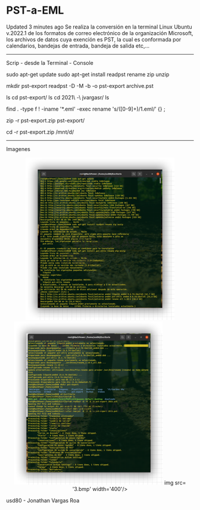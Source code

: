 # PST-a-EML


  Updated 3 minutes ago Se realiza la conversión en la terminal Linux Ubuntu v.2022.1 de los formatos de correo electrónico de la organización Microsoft, los archivos de datos cuya exención es PST, la cual es conformada por calendarios, bandejas de entrada, bandeja de salida etc,...

----

Scrip - desde la Terminal - Console

sudo apt-get update
sudo apt-get install readpst rename zip unzip

mkdir pst-export
readpst -D -M -b -o pst-export archive.pst

ls
cd pst-export/
ls
cd 2021\ -\ jvargasr/
ls


find . -type f ! -iname '*.eml' -exec rename 's/([0-9]+)$/$1.eml/' {} \;

zip -r pst-export.zip pst-export/

cd -r pst-export.zip /mnt/d/

----
Imagenes
 
<p align="center">
<img src= '1.bmp' width='400'/>
  <img src= '2.bmp' width='400'/>
  img src= '3.bmp' width='400'/>
</p align="center"


----
usd80 - Jonathan Vargas Roa
